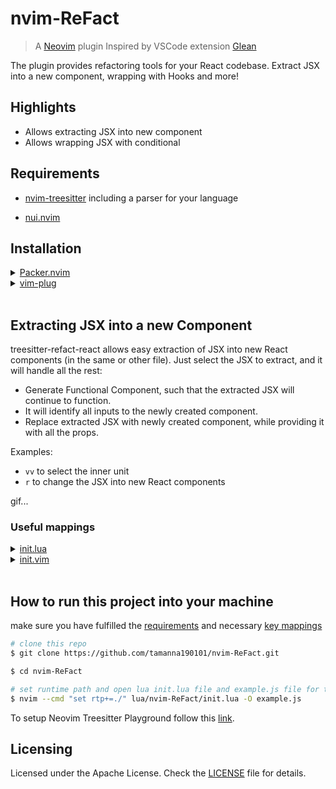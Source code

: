 # nvim-ReFact

>A [Neovim](https://neovim.io/) plugin Inspired by VSCode extension [Glean](https://github.com/wix/vscode-glean)

The plugin provides refactoring tools for your React codebase. Extract JSX into a new component, wrapping with Hooks and more!

## Highlights

- Allows extracting JSX into new component
- Allows wrapping JSX with conditional

## Requirements

- [nvim-treesitter](https://github.com/nvim-treesitter/nvim-treesitter) including a parser for your language

- [nui.nvim](https://github.com/MunifTanjim/nui.nvim)

## Installation

<details>
	<summary><a href="https://github.com/wbthomason/packer.nvim">Packer.nvim</a></summary>

```lua
use 'tamanna190101/nvim-ReFact'
```
</details>
<details>
	<summary><a href="https://github.com/junegunn/vim-plug">vim-plug</a></summary>

```vim
Plug 'tamanna190101/nvim-ReFact'
```
</details>
&nbsp;

## Extracting JSX into a new Component

treesitter-refact-react allows easy extraction of JSX into new React components (in the same or other file). Just select the JSX to extract, and it will handle all the rest:

- Generate Functional Component, such that the extracted JSX will continue to function.
- It will identify all inputs to the newly created component.
- Replace extracted JSX with newly created component, while providing it with all the props.

Examples:
- `vv` to select the inner unit
- `r` to change the JSX into new React components

gif...

### Useful mappings
<details>
	<summary><a href="https://github.com/wbthomason/packer.nvim">init.lua</a></summary>

```lua
vim.api.nvim_set_keymap('n', 'vv', ':lua require"nvim-ReFact".select()<CR>', {noremap=true})

vim.api.nvim_set_keymap('v', 'r', ':lua require"nvim-ReFact".change()<CR>', {noremap=true})
```
</details>
<details>
	<summary><a href="https://github.com/wbthomason/packer.nvim">init.vim</a></summary>

```vim
xnoremap vv :lua require"nvim-ReFact".select()<CR>

xnoremap r :lua require"nvim-ReFact".change()<CR>
```
</details>
&nbsp;

## How to run this project into your machine
make sure you have fulfilled the [requirements](https://github.com/tamanna190101/nvim-ReFact#requirements) and necessary [key mappings](https://github.com/tamanna190101/nvim-ReFact#useful-mappings)
```sh
# clone this repo
$ git clone https://github.com/tamanna190101/nvim-ReFact.git

$ cd nvim-ReFact

# set runtime path and open lua init.lua file and example.js file for test lua implementation
$ nvim --cmd "set rtp+=./" lua/nvim-ReFact/init.lua -O example.js
```
To setup Neovim Treesitter Playground follow this [link](https://github.com/nvim-treesitter/playground).
## Licensing

Licensed under the Apache License. Check the [LICENSE](LICENSE) file for details.
